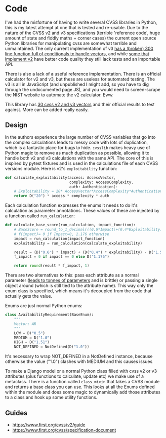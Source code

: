 # Code

I've had the misfortune of having to write several CVSS libraries in Python, this is my latest attempt at one that is tested and re-usable. Due to the nature of the CVSS v2 and v3 specifications (terrible 'reference code', huge amount of state and fiddly maths + corner cases) the current open source Python libraries for manipulating cvss are somewhat terrible and unmaintained. The only current implementation of v3 [has a (broken) 300 line function full of conditionals to handle vectors](https://github.com/toolswatch/pycvss3/blob/master/lib/pycvss3.py#L36), and while [some that implement v2](https://github.com/esn89/cvss-v2-calc) have better code quality they still lack tests and an importable API.

There is also a lack of a useful reference implementation. There is an official calculator for v2 and v3, but these are useless for automated testing. The v3 is all in JavaScript (and unpublished I might add, so you have to dig through the undocumented page JS), and you would need to screen-scrape the NIST website to automate the v2 calculator. Eww.

This library has [30 cvss v2 and v3 vectors](https://github.com/ctxis/cvsslib/blob/master/tests/cvss_scores.py) and their official results to test against. More can be added really easily.

## Design

In the authors experience the large number of CVSS variables that go into the complex calculations leads to messy code with lots of duplication, which is a fantastic place for bugs to hide. `cvsslib` makes heavy use of Python magic to remove as much duplication as possible, allowing it to handle both v2 and v3 calculations with the same API. The core of this is inspired by pytest fixtures and is used in the calculations file of each CVSS versions module. Here is v2's `exploitability` function:

```python
def calculate_exploitability(access: AccessVector,
                             complexity: AccessComplexity,
                             auth: Authentication):
    # Exploitability = 20* AccessVector*AccessComplexity*Authentication
    return D("20") * access * complexity * auth
```

Each calculation function expresses the enums it needs to do it's calculation as parameter annotations. These values of these are injected by a function called `run_calculation`:

```python
def calculate_base_score(run_calculation, impact_function):
    # BaseScore = round_to_1_decimal(((0.6*Impact)+(0.4*Exploitability)-1.5)*f(Impact))
    # f(impact)= 0 if Impact=0, 1.176 otherwise
    impact = run_calculation(impact_function)
    exploitability = run_calculation(calculate_exploitability)

    result = (D("0.6") * impact) + (D("0.4") * exploitability) - D("1.5")
    f_impact = 0 if impact == 0 else D("1.176")

    return round(result * f_impact, 1)
```

There are two alternatives to this: pass each attribute as a normal parameter ([leads to tonnes of parameters](https://github.com/toolswatch/pycvss3/blob/master/lib/formulas.py#L104) and is brittle) or passing a single object around (which is still tied to the attribute name). This way only the enum class is specified, which means it's decoupled from the code that actually gets the value.

Enums are just normal Python enums:

```python
class AvailabilityRequirement(BaseEnum):
    """
    Vector: AR
    """
    LOW = D("0.5")
    MEDIUM = D("1.0")
    HIGH = D("1.51")
    NOT_DEFINED = NotDefined(D("1.0"))
```

It's necessary to wrap NOT_DEFINED in a NotDefined instance, because otherwise the value ("1.0") clashes with MEDIUM and this causes issues.

To make a Django model or a normal Python class filled with cvss v2 or v3 attributes (plus functions to calculate, update etc) we make use of a metaclass. There is a function called `class_mixin` that takes a CVSS module and returns a base class you can use. This looks at all the Enums defined within the module and does some magic to dynamically add those attributes to a class and hook up some utility functions.


## Guides

  - https://www.first.org/cvss/v2/guide
  - https://www.first.org/cvss/specification-document

